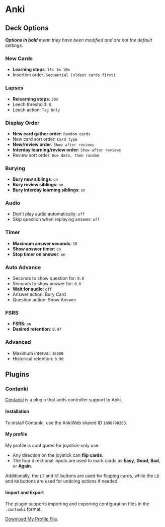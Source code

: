 # Anki

## Deck Options

_**Options in bold** mean they have been modified and are not the default settings._

### New Cards

- **Learning steps**: `15s 1m 10m`
- Insertion order: `Sequential (oldest cards first)`

### Lapses

- **Relearning steps**: `30m`
- Leech threshold: `8`
- Leech action: `Tag Only`

### Display Order

- **New card gather order**: `Random cards`
- New card sort order: `Card type`
- **New/review order**: `Show after reviews`
- **Interday learning/review order**: `Show after reviews`
- Review sort order: `Due date, then random`

### Burying

- **Bury new siblings**: `on`
- **Bury review siblings**: `on`
- **Bury interday learning siblings**: `on`

### Audio

- Don't play audio automatically: `off`
- Skip question when replaying answer: `off`

### Timer

- **Maximum answer seconds**: `10`
- **Show answer timer**: `on`
- **Stop timer on answer**: `on`

### Auto Advance

- Seconds to show question for: `0.0`
- Seconds to show answer for: `0.0`
- **Wait for audio**: `off`
- Answer action: Bury Card
- Question action: Show Answer

### FSRS

- **FSRS**: `on`
- **Desired retention**: `0.97`

### Advanced

- Maximum interval: `36500`
- Historical retention: `0.90`

## Plugins

### Contanki

[Contanki](https://ankiweb.net/shared/info/1898790263) is a plugin that adds controller support to Anki.

#### Installation

To install Contanki, use the AnkiWeb shared ID `1898790263`.

#### My profile

My profile is configured for joystick-only use.

- Any direction on the joystick can **flip cards**.
- The four directional inputs are used to mark cards as **Easy**, **Good**, **Bad**, or **Again**.

Additionally, the `LT` and `RT` buttons are used for flipping cards,
while the `LB` and `RB` buttons are used for undoing actions if needed.

#### Import and Export

The plugin supports importing and exporting configuration files in the `.contanki` format.

[Download My Profile File](/anki/joystick-main.contanki).

